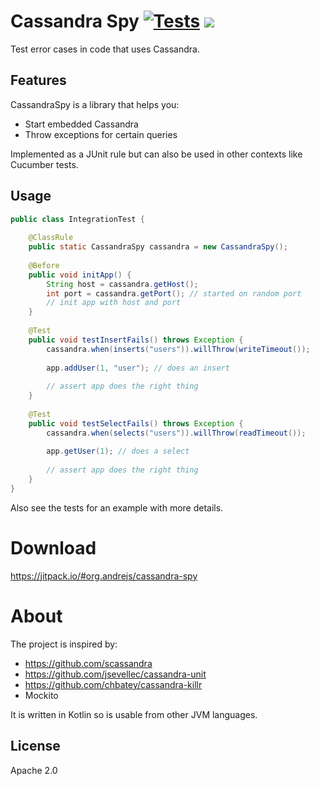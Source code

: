 # Cassandra Spy [![Tests](https://circleci.com/gh/ajermakovics/cassandra-spy.svg?style=shield)](https://circleci.com/gh/ajermakovics/cassandra-spy) [![](https://jitpack.io/v/org.andrejs/cassandra-spy.svg)](https://jitpack.io/#org.andrejs/cassandra-spy)

Test error cases in code that uses Cassandra.

## Features

CassandraSpy is a library that helps you:

- Start embedded Cassandra
- Throw exceptions for certain queries

Implemented as a JUnit rule but can also be used in other contexts like Cucumber tests.

## Usage

```java
public class IntegrationTest {
    
    @ClassRule
    public static CassandraSpy cassandra = new CassandraSpy();
    
    @Before
    public void initApp() {
        String host = cassandra.getHost();
        int port = cassandra.getPort(); // started on random port
        // init app with host and port
    }
    
    @Test
    public void testInsertFails() throws Exception {
        cassandra.when(inserts("users")).willThrow(writeTimeout());
        
        app.addUser(1, "user"); // does an insert
        
        // assert app does the right thing
    }
    
    @Test
    public void testSelectFails() throws Exception {
        cassandra.when(selects("users")).willThrow(readTimeout());
        
        app.getUser(1); // does a select
        
        // assert app does the right thing
    }
}

```

Also see the tests for an example with more details.

# Download

https://jitpack.io/#org.andrejs/cassandra-spy

# About

The project is inspired by:
 - https://github.com/scassandra
 - https://github.com/jsevellec/cassandra-unit
 - https://github.com/chbatey/cassandra-killr
 - Mockito
    
It is written in Kotlin so is usable from other JVM languages.

## License

Apache 2.0
